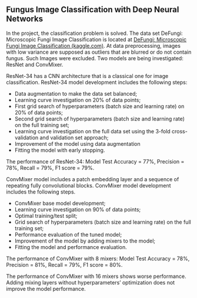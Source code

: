 ## Fungus Image Classification with Deep Neural Networks

In the project, the classification problem is solved. The data set DeFungi: Microscopic Fungi Image Classification is located at [DeFungi: Microscopic Fungi Image Classification (kaggle.com)](https://www.kaggle.com/datasets/joebeachcapital/defungi/data). At data preprocessing, images with low variance are supposed as outliers that are blurred or do not contain fungus. Such Images were excluded. Two models are being investigated: ResNet and ConvMixer.

ResNet-34 has a CNN architecture that is a classical one for image classification. ResNet-34 model development includes the following steps:
-	Data augmentation to make the data set balanced;
-	Learning curve investigation on 20% of data points;
-	First grid search of hyperparameters (batch size and learning rate) on 20% of data points;
-	Second grid search of hyperparameters (batch size and learning rate) on the full training set; 
-	Learning curve investigation on the full data set using the 3-fold cross-validation and validation set approach;
-	Improvement of the model using data augmentation
-	Fitting the model with early stopping.

The performance of ResNet-34: Model Test Accuracy = 77%, Precision = 78%, Recall = 79%, F1 score = 79%.

ConvMixer model includes a patch embedding layer and a sequence of repeating fully convolutional blocks. ConvMixer model development includes the following steps.
-	ConvMixer base model development;
-	Learning curve investigation on 90% of data points;
-	Optimal training/test split;
-	Grid search of hyperparameters (batch size and learning rate) on the full training set;
-	Performance evaluation of the tuned model;
-	Improvement of the model by adding mixers to the model;
-	Fitting the model and performance evaluation.

The performance of ConvMixer with 8 mixers: Model Test Accuracy = 78%, Precision = 81%, Recall = 79%, F1 score = 80%.

The performance of ConvMixer with 16 mixers shows worse performance. Adding mixing layers without hyperparameters’ optimization does not improve the model performance.
